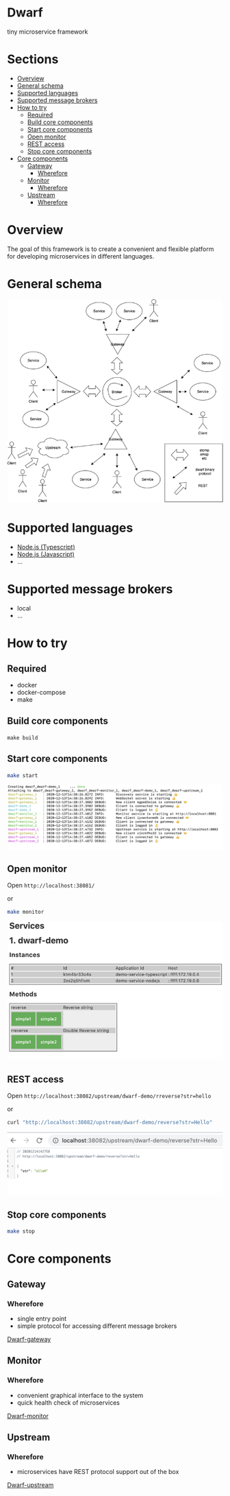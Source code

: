 Dwarf
========
tiny microservice framework

# Sections

* [Overview](#overview)
* [General schema](#general-schema)
* [Supported languages](#supported-languages)
* [Supported message brokers](#supported-message-brokers)
* [How to try](#how-to-try)
  * [Required](#required)
  * [Build core components](#build-core-components)
  * [Start core components](#start-core-components)
  * [Open monitor](#open-monitor)
  * [REST access](#rest-access)
  * [Stop core components](#stop-core-components)
* [Core components](#core-components)
  * [Gateway](#gateway)
    * [Wherefore](#wherefore)
  * [Monitor](#monitor)
    * [Wherefore](#wherefore-1)
  * [Upstream](#upstream)
    * [Wherefore](#wherefore-2)

# Overview

The goal of this framework is to create a convenient and flexible platform for developing microservices in different languages.

# General schema

![Dwarf](/_resource/dwarf.png)

# Supported languages

  - [Node.js (Typescript)](dwarf-demo-typescript/readme.md)
  - [Node.js (Javascript)](dwarf-demo-nodejs/readme.md)
  - ...

# Supported message brokers

  - local
  - ...

# How to try

## Required

 - docker
 - docker-compose
 - make

## Build core components

```
make build
```

## Start core components

```sh
make start
```
  
![Dwarf start](/_resource/dwarf-start.png)

## Open monitor

Open `http://localhost:38081/`

or

```sh
make monitor
```

![Dwarf monitor](/_resource/dwarf-monitor.png)

## REST access

Open `http://localhost:38082/upstream/dwarf-demo/rreverse?str=hello`

or

```sh
curl "http://localhost:38082/upstream/dwarf-demo/reverse?str=Hello"
```

![Dwarf upstream](/_resource/dwarf-upstream.png)

## Stop core components

```sh
make stop
```

# Core components

## Gateway

### Wherefore

  * single entry point
  * simple protocol for accessing different message brokers

[Dwarf-gateway](dwarf-gateway/readme.md)

## Monitor

### Wherefore

  * сonvenient graphical interface to the system
  * quick health check of microservices

[Dwarf-monitor](dwarf-monitor/readme.md)

## Upstream

### Wherefore

  * microservices have REST protocol support out of the box

[Dwarf-upstream](dwarf-upstream/readme.md)